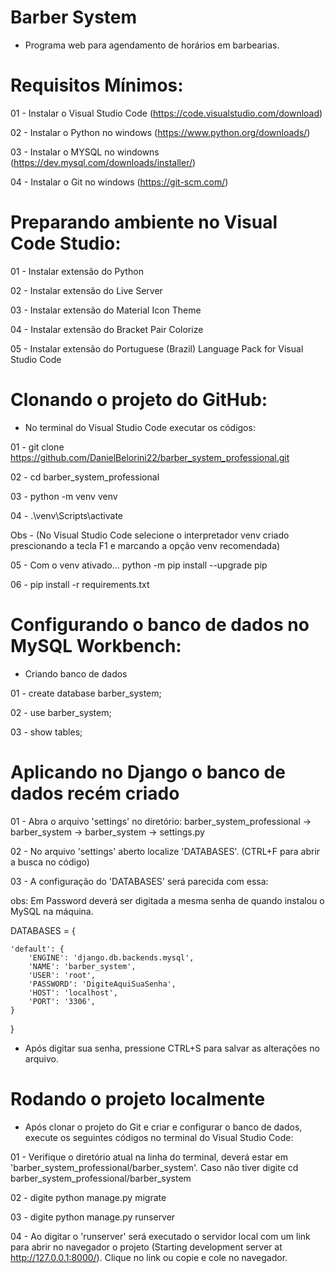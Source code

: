 # Barber System

- Programa web para agendamento de horários em barbearias.

# Requisitos Mínimos:

01 - Instalar o Visual Studio Code (https://code.visualstudio.com/download)

02 - Instalar o Python no windows (https://www.python.org/downloads/)

03 - Instalar o MYSQL no windowns (https://dev.mysql.com/downloads/installer/)

04 - Instalar o Git no windows (https://git-scm.com/)

# Preparando ambiente no Visual Code Studio:

01 - Instalar extensão do Python

02 - Instalar extensão do Live Server

03 - Instalar extensão do Material Icon Theme

04 - Instalar extensão do Bracket Pair Colorize

05 - Instalar extensão do Portuguese (Brazil) Language Pack for Visual Studio Code

# Clonando o projeto do GitHub:

- No terminal do Visual Studio Code executar os códigos:

01 - git clone https://github.com/DanielBelorini22/barber_system_professional.git

02 - cd barber_system_professional

03 - python -m venv venv

04 - .\venv\Scripts\activate

Obs - (No Visual Studio Code selecione o interpretador venv criado prescionando a tecla F1 e marcando a opção venv recomendada)

05 - Com o venv ativado... python -m pip install --upgrade pip

06 - pip install -r requirements.txt

# Configurando o banco de dados no MySQL Workbench:

- Criando banco de dados

01 - create database barber_system;

02 - use barber_system;

03 - show tables;

# Aplicando no Django o banco de dados recém criado

01 - Abra o arquivo 'settings' no diretório: barber_system_professional -> barber_system -> barber_system -> settings.py

02 - No arquivo 'settings' aberto localize 'DATABASES'. (CTRL+F para abrir a busca no código)

03 - A configuração do 'DATABASES' será parecida com essa:

obs: Em Password deverá ser digitada a mesma senha de quando instalou o MySQL na máquina.

DATABASES = {

    'default': {
        'ENGINE': 'django.db.backends.mysql',
        'NAME': 'barber_system',
        'USER': 'root',
        'PASSWORD': 'DigiteAquiSuaSenha',
        'HOST': 'localhost',
        'PORT': '3306',
    }
}

- Após digitar sua senha, pressione CTRL+S para salvar as alterações no arquivo.

# Rodando o projeto localmente

- Após clonar o projeto do Git e criar e configurar o banco de dados, execute os seguintes códigos no terminal do Visual Studio Code:

01 - Verifique o diretório atual na linha do terminal, deverá estar em 'barber_system_professional/barber_system'. Caso não tiver digite cd 
barber_system_professional/barber_system

02 - digite python manage.py migrate

03 - digite python manage.py runserver

04 - Ao digitar o 'runserver' será executado o servidor local com um link para abrir no navegador o projeto (Starting development server at http://127.0.0.1:8000/). Clique no link ou copie e cole no navegador.
